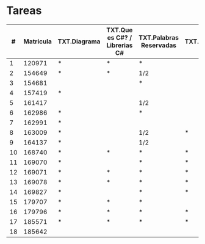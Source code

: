 # Tareas

| #   | Matricula | TXT.Diagrama | TXT.Que es C#? / Librerias C# | TXT.Palabras Reservadas | TXT.Presistencia | Practica 1 | Practica 2 v1 | Practica 2 v2 | Entrega 1 - 17-Feb |
| --- | --------- | ------------ | ----------------------------- | ----------------------- | ---------------- | ---------- | ------------- | ------------- | ------------------ |
| 1   | 120971    | \*           | \*                            | \*                      |                  | \*         | 1/2           |               |                    |
| 2   | 154649    | \*           | \*                            | 1/2                     |                  | \*         | 1/2           |               |                    |
| 3   | 154681    |              |                               | \*                      |                  |            |               |               |                    |
| 4   | 157419    | \*           |                               |                         |                  | \*         | 1/2           |               |                    |
| 5   | 161417    |              |                               | 1/2                     |                  | \*         |               |               |                    |
| 6   | 162986    | \*           |                               | \*                      |                  | \*         | \*            |               |                    |
| 7   | 162991    | \*           |                               |                         |                  | \*         | \*            | \*            |                    |
| 8   | 163009    | \*           |                               | 1/2                     | \*               | \*         | \*            | \*            |                    |
| 9   | 164137    | \*           |                               | 1/2                     |                  | 1/2        | \*            |               |                    |
| 10  | 168740    | \*           | \*                            | \*                      | \*               | \*         | \*            |               |                    |
| 11  | 169070    | \*           |                               | \*                      | \*               | \*         | \*            | 1/2           |                    |
| 12  | 169071    | \*           | \*                            | \*                      | \*               | \*         | \*            | \*            |                    |
| 13  | 169078    | \*           | \*                            | \*                      | \*               | \*         | \*            |               |                    |
| 14  | 169827    | \*           |                               | \*                      | \*               | \*         | 1/2           |               |                    |
| 15  | 179707    | \*           | \*                            | \*                      |                  | \*         |               |               |                    |
| 16  | 179796    | \*           | \*                            | \*                      | \*               | \*         | 1/2           |               |                    |
| 17  | 185571    | \*           | \*                            | \*                      | \*               | \*         | \*            |               |                    |
| 18  | 185642    |              |                               |                         |                  | \*         | \*            |               |                    |
